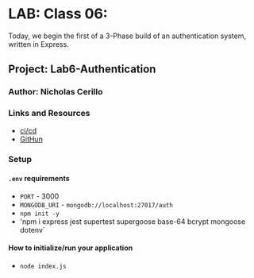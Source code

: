 # LAB: Class 06: 
Today, we begin the first of a 3-Phase build of an authentication system, written in Express. 

## Project: Lab6-Authentication

### Author: Nicholas Cerillo

### Links and Resources

- [ci/cd](https://github.com/nacerillo/basic-auth/actions)
- [GitHun](https://github.com/nacerillo/basic-auth)
### Setup

#### `.env` requirements

- `PORT` - 3000
- `MONGODB_URI` - `mongodb://localhost:27017/auth`
- `npm init -y`
- 'npm i express jest supertest supergoose base-64 bcrypt mongoose dotenv`
#### How to initialize/run your application
- `node index.js`
